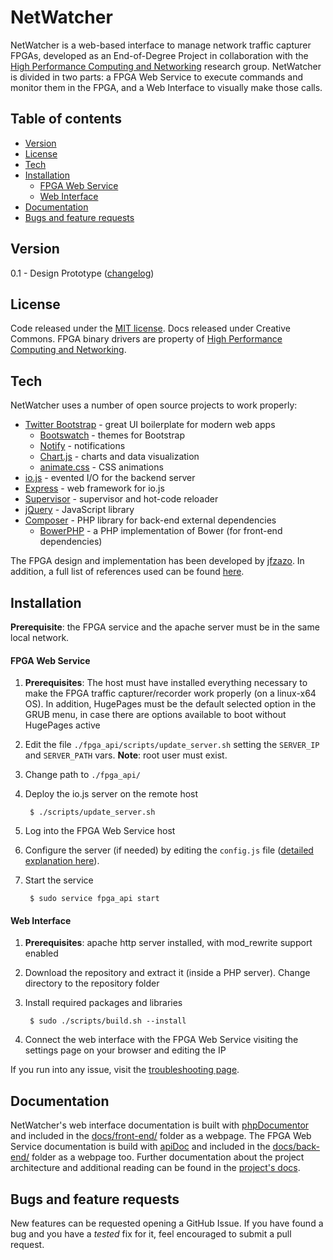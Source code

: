 # NetWatcher

NetWatcher is a web-based interface to manage network traffic capturer FPGAs, developed as an End-of-Degree Project in collaboration with the [High Performance Computing and Networking](http://www.hpcn.es/) research group. NetWatcher is divided in two parts: a FPGA Web Service to execute commands and monitor them in the FPGA, and a Web Interface to visually make those calls.

## Table of contents

- [Version](#version)
- [License](#license)
- [Tech](#tech)
- [Installation](#installation)
     - [FPGA Web Service](#fpga-web-service)
     - [Web Interface](#web-interface)
- [Documentation](#documentation)
- [Bugs and feature requests](#bugs-and-feature-requests)


Version
----
0.1 - Design Prototype ([changelog](changelog.md))


License
----
Code released under the [MIT license](LICENSE.md). Docs released under Creative Commons. FPGA binary drivers are property of [High Performance Computing and Networking](http://www.hpcn.es/).

Tech
----

NetWatcher uses a number of open source projects to work properly:

* [Twitter Bootstrap](https://twitter.github.com/bootstrap/index.html) - great UI boilerplate for modern web apps
    * [Bootswatch](http://bootswatch.com/) - themes for Bootstrap
    * [Notify](https://github.com/mouse0270/bootstrap-notify) - notifications
    * [Chart.js](http://www.chartjs.org/) - charts and data visualization
    * [animate.css](http://daneden.github.io/animate.css/) - CSS animations
* [io.js](https://iojs.org/) - evented I/O for the backend server
* [Express](http://expressjs.com/) - web framework for io.js
* [Supervisor](https://github.com/isaacs/node-supervisor) - supervisor and hot-code reloader
* [jQuery](https://jquery.com) - JavaScript library
* [Composer](https://getcomposer.org) - PHP library for back-end external dependencies
    * [BowerPHP](http://bowerphp.org/) - a PHP implementation of Bower (for front-end dependencies) 

The FPGA design and implementation has been developed by [jfzazo](https://github.com/jfzazo). In addition, a full list of references used can be found [here](docs/wiki/References.md).

Installation
----
**Prerequisite**: the FPGA service and the apache server must be in the same local network.

#### FPGA Web Service
1. **Prerequisites**: The host must have installed everything necessary to make the FPGA traffic capturer/recorder work properly (on a linux-x64 OS). In addition, HugePages must be the default selected option in the GRUB menu, in case there are options available to boot without HugePages active
2. Edit the file `./fpga_api/scripts/update_server.sh` setting the `SERVER_IP` and `SERVER_PATH` vars. **Note**: root user must exist.
3. Change path to `./fpga_api/`
4. Deploy the io.js server on the remote host

        $ ./scripts/update_server.sh
5. Log into the FPGA Web Service host
6. Configure the server (if needed) by editing the `config.js` file ([detailed explanation here](docs/wiki/FPGA_Configuration.md)).
7. Start the service

        $ sudo service fpga_api start

#### Web Interface
1. **Prerequisites**: apache http server installed, with mod_rewrite support enabled
2. Download the repository and extract it (inside a PHP server). Change directory to the repository folder
3. Install required packages and libraries

        $ sudo ./scripts/build.sh --install
4. Connect the web interface with the FPGA Web Service visiting the settings page on your browser and editing the IP

If you run into any issue, visit the [troubleshooting page](docs/wiki/Troubleshooting.md).

Documentation
----
NetWatcher's web interface documentation is built with [phpDocumentor](https://www.phpdoc.org) and included in the [docs/front-end/](docs/front-end/) folder as a webpage. The FPGA Web Service documentation is build with [apiDoc](http://apidocjs.com/) and included in the [docs/back-end/](docs/back-end/) folder as a webpage too. Further documentation about the project architecture and additional reading can be found in the [project's docs](docs/).

Bugs and feature requests
----
New features can be requested opening a GitHub Issue. If you have found a bug and you have a *tested* fix for it, feel encouraged to submit a pull request.
